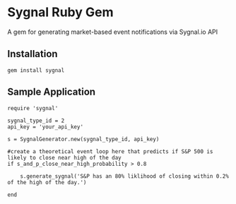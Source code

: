 Sygnal Ruby Gem
====================
A gem for generating market-based event notifications via Sygnal.io API


Installation
------------
	gem install sygnal


Sample Application
------------------
	
	require 'sygnal'

	sygnal_type_id = 2
	api_key = 'your_api_key'

	s = SygnalGenerator.new(sygnal_type_id, api_key)

	#create a theoretical event loop here that predicts if S&P 500 is likely to close near high of the day
	if s_and_p_close_near_high_probability > 0.8
	
		s.generate_sygnal('S&P has an 80% liklihood of closing within 0.2% of the high of the day.')

	end